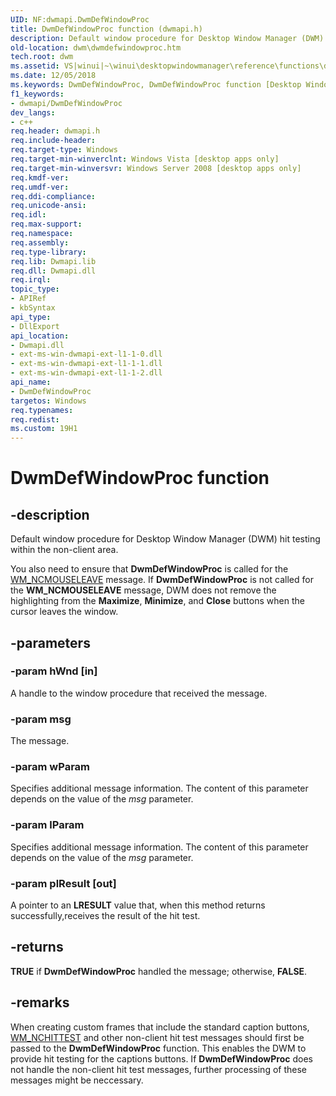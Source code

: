 ```yaml
---
UID: NF:dwmapi.DwmDefWindowProc
title: DwmDefWindowProc function (dwmapi.h)
description: Default window procedure for Desktop Window Manager (DWM) hit testing within the non-client area.
old-location: dwm\dwmdefwindowproc.htm
tech.root: dwm
ms.assetid: VS|winui|~\winui\desktopwindowmanager\reference\functions\dwmdefwindowproc.htm
ms.date: 12/05/2018
ms.keywords: DwmDefWindowProc, DwmDefWindowProc function [Desktop Window Manager], _udwm_dwmdefwindowproc, _udwm_dwmdefwindowproc_cpp, dwm.dwmdefwindowproc, dwmapi/DwmDefWindowProc, winui._udwm_dwmdefwindowproc
f1_keywords:
- dwmapi/DwmDefWindowProc
dev_langs:
- c++
req.header: dwmapi.h
req.include-header: 
req.target-type: Windows
req.target-min-winverclnt: Windows Vista [desktop apps only]
req.target-min-winversvr: Windows Server 2008 [desktop apps only]
req.kmdf-ver: 
req.umdf-ver: 
req.ddi-compliance: 
req.unicode-ansi: 
req.idl: 
req.max-support: 
req.namespace: 
req.assembly: 
req.type-library: 
req.lib: Dwmapi.lib
req.dll: Dwmapi.dll
req.irql: 
topic_type:
- APIRef
- kbSyntax
api_type:
- DllExport
api_location:
- Dwmapi.dll
- ext-ms-win-dwmapi-ext-l1-1-0.dll
- ext-ms-win-dwmapi-ext-l1-1-1.dll
- ext-ms-win-dwmapi-ext-l1-1-2.dll
api_name:
- DwmDefWindowProc
targetos: Windows
req.typenames: 
req.redist: 
ms.custom: 19H1
---
```


# DwmDefWindowProc function


## -description


Default window procedure for Desktop Window Manager (DWM) hit testing within the non-client area.

You also need to ensure that <b>DwmDefWindowProc</b> is called for the <a href="https://docs.microsoft.com/windows/desktop/inputdev/wm-ncmouseleave">WM_NCMOUSELEAVE</a> message. If <b>DwmDefWindowProc</b> is not called for the <b>WM_NCMOUSELEAVE</b> message, DWM does not remove the highlighting from the <b>Maximize</b>, <b>Minimize</b>, and <b>Close</b> buttons when the cursor leaves the window.


## -parameters




### -param hWnd [in]

A handle to the window procedure that received the message.


### -param msg

The message.


### -param wParam

Specifies additional message information. The content of this parameter depends on the value of the <i>msg</i> parameter.


### -param lParam

Specifies additional message information. The content of this parameter depends on the value of the <i>msg</i> parameter.


### -param plResult [out]

A pointer to an <b>LRESULT</b> value that, when this method returns successfully,receives the result of the hit test.


## -returns



<b>TRUE</b> if <b>DwmDefWindowProc</b> handled the message; otherwise, <b>FALSE</b>.




## -remarks



When creating custom frames that include the standard caption buttons, <a href="https://docs.microsoft.com/windows/desktop/inputdev/wm-nchittest">WM_NCHITTEST</a> and other non-client hit test messages should first be passed to the <b>DwmDefWindowProc</b> function. This enables the DWM to provide hit testing for the captions buttons. If <b>DwmDefWindowProc</b> does not handle the non-client hit test messages, further processing of these messages might be neccessary.



